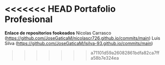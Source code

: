 <<<<<<< HEAD
Portafolio  Profesional 
=======
**Enlace de repositorios fookeados**
Nicolas Carrasco (https://github.com/JoseGaticaM/nicolascr726.github.io/commits/main)
Luis Silva (https://github.com/JoseGaticaM/lsilva-93.github.io/commits/main)

<!--
**JoseGaticaM/JoseGaticaM** is a ✨ _special_ ✨ repository because its `README.md` (this file) appears on your GitHub profile.

Here are some ideas to get you started:

- 🔭 I’m currently working on ...
- 🌱 I’m currently learning ...
- 👯 I’m looking to collaborate on ...
- 🤔 I’m looking for help with ...
- 💬 Ask me about ...
- 📫 How to reach me: ...
- 😄 Pronouns: ...
- ⚡ Fun fact: ...
-->
>>>>>>> a71101d59a26082861bdfa82ca7ffa58b7e324ea
